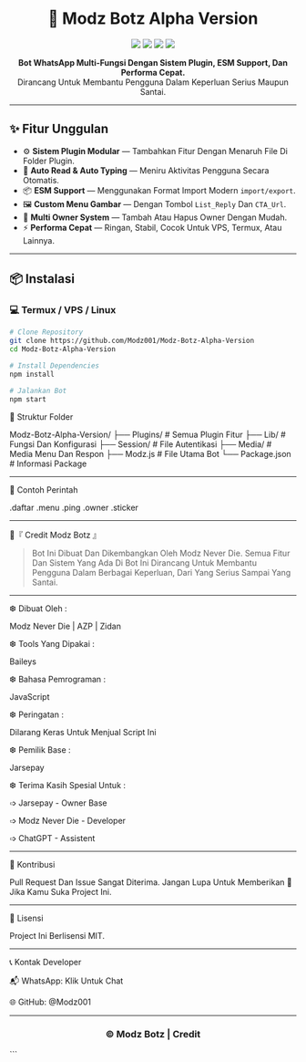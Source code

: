 <h1 align="center">🚀 Modz Botz Alpha Version</h1>
<p align="center">
  <img src="https://img.shields.io/github/stars/Modz001/Modz-Botz-Alpha-Version?style=flat-square" />
  <img src="https://img.shields.io/github/forks/Modz001/Modz-Botz-Alpha-Version?style=flat-square" />
  <img src="https://img.shields.io/github/license/Modz001/Modz-Botz-Alpha-Version?style=flat-square" />
  <img src="https://img.shields.io/badge/Made%20With-JavaScript-yellow?style=flat-square&logo=javascript" />
</p>

<p align="center">
  <b>Bot WhatsApp Multi-Fungsi Dengan Sistem Plugin, ESM Support, Dan Performa Cepat.</b><br>
  Dirancang Untuk Membantu Pengguna Dalam Keperluan Serius Maupun Santai.
</p>

---

## ✨ Fitur Unggulan

- ⚙️ **Sistem Plugin Modular** — Tambahkan Fitur Dengan Menaruh File Di Folder Plugin.
- 🧠 **Auto Read & Auto Typing** — Meniru Aktivitas Pengguna Secara Otomatis.
- 📦 **ESM Support** — Menggunakan Format Import Modern `import/export`.
- 🖼️ **Custom Menu Gambar** — Dengan Tombol `List_Reply` Dan `CTA_Url`.
- 👥 **Multi Owner System** — Tambah Atau Hapus Owner Dengan Mudah.
- ⚡ **Performa Cepat** — Ringan, Stabil, Cocok Untuk VPS, Termux, Atau Lainnya.

---

## 📦 Instalasi

### 💻 Termux / VPS / Linux

```bash
# Clone Repository
git clone https://github.com/Modz001/Modz-Botz-Alpha-Version
cd Modz-Botz-Alpha-Version

# Install Dependencies
npm install

# Jalankan Bot
npm start

```
📁 Struktur Folder

Modz-Botz-Alpha-Version/
├── Plugins/          # Semua Plugin Fitur
├── Lib/              # Fungsi Dan Konfigurasi
├── Session/          # File Autentikasi
├── Media/            # Media Menu Dan Respon
├── Modz.js           # File Utama Bot
└── Package.json      # Informasi Package


---

🧪 Contoh Perintah

.daftar
.menu
.ping
.owner
.sticker


---

🏅『 Credit Modz Botz 』

> Bot Ini Dibuat Dan Dikembangkan Oleh Modz Never Die.
Semua Fitur Dan Sistem Yang Ada Di Bot Ini Dirancang Untuk Membantu Pengguna Dalam Berbagai Keperluan, Dari Yang Serius Sampai Yang Santai.




---

❆ Dibuat Oleh :

Modz Never Die | AZP | Zidan

❆ Tools Yang Dipakai :

Baileys

❆ Bahasa Pemrograman :

JavaScript

❆ Peringatan :

Dilarang Keras Untuk Menjual Script Ini

❆ Pemilik Base :

Jarsepay

❆ Terima Kasih Spesial Untuk :

➩ Jarsepay - Owner Base

➩ Modz Never Die - Developer

➩ ChatGPT - Assistent



---

🤝 Kontribusi

Pull Request Dan Issue Sangat Diterima.
Jangan Lupa Untuk Memberikan 🌟 Jika Kamu Suka Project Ini.


---

📄 Lisensi

Project Ini Berlisensi MIT.


---

📞 Kontak Developer

📬 WhatsApp: Klik Untuk Chat

🌐 GitHub: @Modz001



---

<h3 align="center">© Modz Botz | Credit</h3>
```
